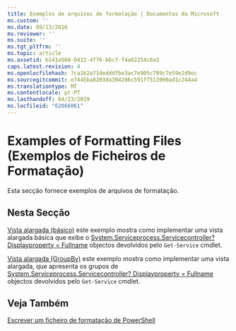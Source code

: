 ```yaml
---
title: Exemplos de arquivos de formatação | Documentos da Microsoft
ms.custom: ''
ms.date: 09/13/2016
ms.reviewer: ''
ms.suite: ''
ms.tgt_pltfrm: ''
ms.topic: article
ms.assetid: b141a560-0422-4f76-bbcf-f4a62254c6a3
caps.latest.revision: 4
ms.openlocfilehash: 7ca1b2a71dedddfbe3ac7e905c789c7e59e2d9ec
ms.sourcegitcommit: e7445ba8203da304286c591ff513900ad1c244a4
ms.translationtype: MT
ms.contentlocale: pt-PT
ms.lasthandoff: 04/23/2019
ms.locfileid: "62066061"
---
```

# <a name="examples-of-formatting-files"></a>Examples of Formatting Files (Exemplos de Ficheiros de Formatação)

Esta secção fornece exemplos de arquivos de formatação.

## <a name="in-this-section"></a>Nesta Secção

[Vista alargada (básico)](./wide-view-basic.md) este exemplo mostra como implementar uma vista alargada básica que exibe o [System.Serviceprocess.Servicecontroller? Displayproperty = Fullname](/dotnet/api/System.ServiceProcess.ServiceController) objectos devolvidos pelo `Get-Service` cmdlet.

[Vista alargada (GroupBy)](./wide-view-groupby.md) este exemplo mostra como implementar uma vista alargada, que apresenta os grupos de [System.Serviceprocess.Servicecontroller? Displayproperty = Fullname](/dotnet/api/System.ServiceProcess.ServiceController) objectos devolvidos pelo `Get-Service` cmdlet.

## <a name="see-also"></a>Veja Também

[Escrever um ficheiro de formatação de PowerShell](./writing-a-powershell-formatting-file.md)
